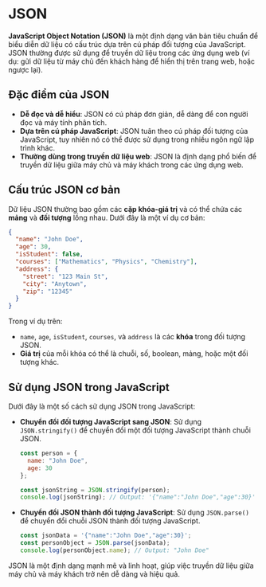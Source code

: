 # JSON

**JavaScript Object Notation (JSON)** là một định dạng văn bản tiêu chuẩn để biểu diễn dữ liệu có cấu trúc dựa trên cú pháp đối tượng của JavaScript. JSON thường được sử dụng để truyền dữ liệu trong các ứng dụng web (ví dụ: gửi dữ liệu từ máy chủ đến khách hàng để hiển thị trên trang web, hoặc ngược lại).

## Đặc điểm của JSON

- **Dễ đọc và dễ hiểu**: JSON có cú pháp đơn giản, dễ dàng để con người đọc và máy tính phân tích.
- **Dựa trên cú pháp JavaScript**: JSON tuân theo cú pháp đối tượng của JavaScript, tuy nhiên nó có thể được sử dụng trong nhiều ngôn ngữ lập trình khác.
- **Thường dùng trong truyền dữ liệu web**: JSON là định dạng phổ biến để truyền dữ liệu giữa máy chủ và máy khách trong các ứng dụng web.

## Cấu trúc JSON cơ bản

Dữ liệu JSON thường bao gồm các **cặp khóa-giá trị** và có thể chứa các **mảng** và **đối tượng** lồng nhau. Dưới đây là một ví dụ cơ bản:

```json
{
  "name": "John Doe",
  "age": 30,
  "isStudent": false,
  "courses": ["Mathematics", "Physics", "Chemistry"],
  "address": {
    "street": "123 Main St",
    "city": "Anytown",
    "zip": "12345"
  }
}
```

Trong ví dụ trên:

- `name`, `age`, `isStudent`, `courses`, và `address` là các **khóa** trong đối tượng JSON.
- **Giá trị** của mỗi khóa có thể là chuỗi, số, boolean, mảng, hoặc một đối tượng khác.

## Sử dụng JSON trong JavaScript

Dưới đây là một số cách sử dụng JSON trong JavaScript:

- **Chuyển đổi đối tượng JavaScript sang JSON**: Sử dụng `JSON.stringify()` để chuyển đổi một đối tượng JavaScript thành chuỗi JSON.

  ```javascript
  const person = {
    name: "John Doe",
    age: 30
  };

  const jsonString = JSON.stringify(person);
  console.log(jsonString); // Output: '{"name":"John Doe","age":30}'
  ```

- **Chuyển đổi JSON thành đối tượng JavaScript**: Sử dụng `JSON.parse()` để chuyển đổi chuỗi JSON thành đối tượng JavaScript.

  ```javascript
  const jsonData = '{"name":"John Doe","age":30}';
  const personObject = JSON.parse(jsonData);
  console.log(personObject.name); // Output: "John Doe"
  ```

JSON là một định dạng mạnh mẽ và linh hoạt, giúp việc truyền dữ liệu giữa máy chủ và máy khách trở nên dễ dàng và hiệu quả.